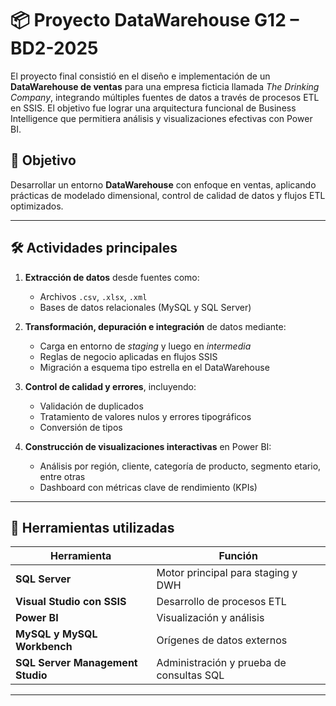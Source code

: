 # 📦 Proyecto DataWarehouse G12 – BD2-2025

El proyecto final consistió en el diseño e implementación de un **DataWarehouse de ventas** para una empresa ficticia  llamada *The Drinking Company*,  integrando múltiples fuentes de datos a través de procesos ETL en SSIS. El objetivo fue lograr una arquitectura funcional de Business Intelligence que permitiera análisis y visualizaciones efectivas con Power BI.

## 🎯 Objetivo

Desarrollar un entorno **DataWarehouse** con enfoque en ventas, aplicando prácticas de modelado dimensional, control de calidad de datos y flujos ETL optimizados.

---

## 🛠️ Actividades principales

1. **Extracción de datos** desde fuentes como:
   - Archivos `.csv`, `.xlsx`, `.xml`
   - Bases de datos relacionales (MySQL y SQL Server)

2. **Transformación, depuración e integración** de datos mediante:
   - Carga en entorno de *staging* y luego en *intermedia*
   - Reglas de negocio aplicadas en flujos SSIS
   - Migración a esquema tipo estrella en el DataWarehouse

3. **Control de calidad y errores**, incluyendo:
   - Validación de duplicados
   - Tratamiento de valores nulos y errores tipográficos
   - Conversión de tipos

4. **Construcción de visualizaciones interactivas** en Power BI:
   - Análisis por región, cliente, categoría de producto, segmento etario, entre otras
   - Dashboard con métricas clave de rendimiento (KPIs)

---

## 🧰 Herramientas utilizadas

| Herramienta                       | Función                                     |
|----------------------------------|---------------------------------------------|
| **SQL Server**                   | Motor principal para staging y DWH         |
| **Visual Studio con SSIS**       | Desarrollo de procesos ETL                  |
| **Power BI**                     | Visualización y análisis                    |
| **MySQL y MySQL Workbench**      | Orígenes de datos externos                  |
| **SQL Server Management Studio** | Administración y prueba de consultas SQL    |

---
